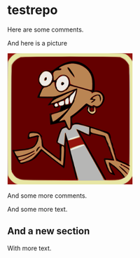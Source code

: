 # testrepo

Here are some comments.


And here is a picture



<a href="url"><img src="https://github.com/GkAntonius/testrepo/blob/master/doc/gandhi.png" height="300" ></a><br clear="all" />



And some more comments.


And some more text.


And a new section
-----------------

With more text.
